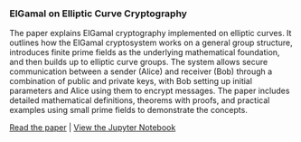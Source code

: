 ### ElGamal on Elliptic Curve Cryptography

The paper explains ElGamal cryptography implemented on elliptic curves. It outlines how the ElGamal cryptosystem works on a general group structure, introduces finite prime fields as the underlying mathematical foundation, and then builds up to elliptic curve groups. The system allows secure communication between a sender (Alice) and receiver (Bob) through a combination of public and private keys, with Bob setting up initial parameters and Alice using them to encrypt messages. The paper includes detailed mathematical definitions, theorems with proofs, and practical examples using small prime fields to demonstrate the concepts.

[Read the paper](https://github.com/grantmcnaughton/portfolio/blob/main/Elliptic%20Curve%20Cryptography/Exploration_of_ElGamal_Methods_in_Elliptic_Curve_Cryptography.pdf)
\| [View the Jupyter Notebook](https://github.com/grantmcnaughton/portfolio/blob/main/Elliptic%20Curve%20Cryptography/cryptography.ipynb)

